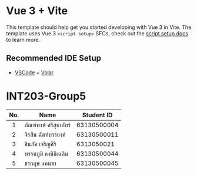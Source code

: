 # Vue 3 + Vite

This template should help get you started developing with Vue 3 in Vite. The template uses Vue 3 `<script setup>` SFCs, check out the [script setup docs](https://v3.vuejs.org/api/sfc-script-setup.html#sfc-script-setup) to learn more.

## Recommended IDE Setup

- [VSCode](https://code.visualstudio.com/) + [Volar](https://marketplace.visualstudio.com/items?itemName=johnsoncodehk.volar)



# INT203-Group5

| No. | Name              | Student ID   |
|:---:|-------------------|--------------|
|  1  |  กัณฑ์พงษ์ ศรีสุธาภัทร์   | 63130500004  |
|  2  | จิรสิน ฉัตท์บรรยงค์ | 63130500011  |
|  3  | ชินภัค เจริญศิริ | 6313050021 |
|  4  | ทรรศภูมิ คงนิธิเฉลิม  | 63130500044 |
|  5  |  ธรกฤษ แคนขา  | 63130500045 |
